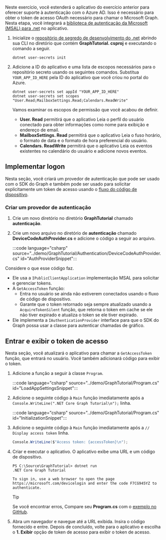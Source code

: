 <!-- markdownlint-disable MD002 MD041 -->

Neste exercício, você estenderá o aplicativo do exercício anterior para oferecer suporte à autenticação com o Azure AD. Isso é necessário para obter o token de acesso OAuth necessário para chamar o Microsoft Graph. Nesta etapa, você integrará a [biblioteca de autenticação da Microsoft (MSAL) para .net](https://github.com/AzureAD/microsoft-authentication-library-for-dotnet) no aplicativo.

1. Inicialize o [repositório de segredo de desenvolvimento do .net](/aspnet/core/security/app-secrets) abrindo sua CLI no diretório que contém **GraphTutorial. csproj** e executando o comando a seguir.

    ```Shell
    dotnet user-secrets init
    ```

1. Adicione a ID do aplicativo e uma lista de escopos necessários para o repositório secreto usando os seguintes comandos. Substitua `YOUR_APP_ID_HERE` pela ID do aplicativo que você criou no portal do Azure.

    ```Shell
    dotnet user-secrets set appId "YOUR_APP_ID_HERE"
    dotnet user-secrets set scopes "User.Read;MailboxSettings.Read;Calendars.ReadWrite"
    ```

    Vamos examinar os escopos de permissão que você acabou de definir.

    - **User. Read** permitirá que o aplicativo Leia o perfil do usuário conectado para obter informações como nome para exibição e endereço de email.
    - **MailboxSettings. Read** permitirá que o aplicativo Leia o fuso horário, o formato de data e o formato de hora preferencial do usuário.
    - **Calendars. ReadWrite** permitirá que o aplicativo Leia os eventos existentes no calendário do usuário e adicione novos eventos.

## <a name="implement-sign-in"></a>Implementar logon

Nesta seção, você criará um provedor de autenticação que pode ser usado com o SDK do Graph e também pode ser usado para solicitar explicitamente um token de acesso usando o [fluxo do código de dispositivo](https://docs.microsoft.com/azure/active-directory/develop/v2-oauth2-device-code).

### <a name="create-an-authentication-provider"></a>Criar um provedor de autenticação

1. Crie um novo diretório no diretório **GraphTutorial** chamado **autenticação**.
1. Crie um novo arquivo no diretório de **autenticação** chamado **DeviceCodeAuthProvider.cs** e adicione o código a seguir ao arquivo.

    :::code language="csharp" source="../demo/GraphTutorial/Authentication/DeviceCodeAuthProvider.cs" id="AuthProviderSnippet":::

Considere o que esse código faz.

- Ele usa a `IPublicClientApplication` implementação MSAL para solicitar e gerenciar tokens.
- A `GetAccessToken` função:
  - Entra no usuário se ainda não estiverem conectados usando o fluxo de código de dispositivo.
  - Garante que o token retornado seja sempre atualizado usando a `AcquireTokenSilent` função, que retorna o token em cache se ele não tiver expirado e atualiza o token se ele tiver expirado.
- Ele implementa a `IAuthenticationProvider` interface para que o SDK do Graph possa usar a classe para autenticar chamadas de gráfico.

## <a name="sign-in-and-display-the-access-token"></a>Entrar e exibir o token de acesso

Nesta seção, você atualizará o aplicativo para chamar a `GetAccessToken` função, que entrará no usuário. Você também adicionará código para exibir o token.

1. Adicione a função a seguir à classe `Program`.

    :::code language="csharp" source="../demo/GraphTutorial/Program.cs" id="LoadAppSettingsSnippet":::

1. Adicione o seguinte código à `Main` função imediatamente após a `Console.WriteLine(".NET Core Graph Tutorial\n");` linha.

    :::code language="csharp" source="../demo/GraphTutorial/Program.cs" id="InitializationSnippet":::

1. Adicione o seguinte código à `Main` função imediatamente após a `// Display access token` linha.

    ```csharp
    Console.WriteLine($"Access token: {accessToken}\n");
    ```

1. Criar e executar o aplicativo. O aplicativo exibe uma URL e um código de dispositivo.

    ```Shell
    PS C:\Source\GraphTutorial> dotnet run
    .NET Core Graph Tutorial

    To sign in, use a web browser to open the page https://microsoft.com/devicelogin and enter the code F7CG945YZ to authenticate.
    ```

    > [!TIP]
    > Se você encontrar erros, Compare seu **Program.cs** com o [exemplo no GitHub](https://github.com/microsoftgraph/msgraph-training-dotnet-core/blob/master/demo/GraphTutorial/Program.cs).

1. Abra um navegador e navegue até a URL exibida. Insira o código fornecido e entre. Depois de concluído, volte para o aplicativo e escolha o **1. Exibir** opção de token de acesso para exibir o token de acesso.
